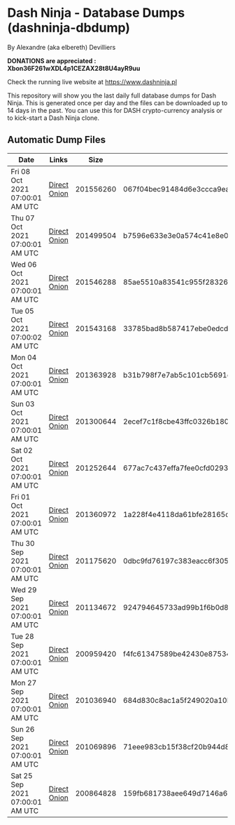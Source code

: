 # Dash Ninja - Database Dumps (dashninja-dbdump)
By Alexandre (aka elbereth) Devilliers

**DONATIONS are appreciated : Xbon36F261wXDL4p1CEZAX28t8U4ayR9uu**

Check the running live website at https://www.dashninja.pl

This repository will show you the last daily full database dumps for Dash Ninja. This is generated once per day and the files can be downloaded up to 14 days in the past.
You can use this for DASH crypto-currency analysis or to kick-start a Dash Ninja clone.


## Automatic Dump Files
| Date | Links | Size | SHA256 |
|--|--|--|--|
| Fri 08 Oct 2021 07:00:01 AM UTC | [Direct](https://oshi.at/EJGQjj) [Onion](http://oshiatwowvdbshka.onion/EJGQjj) | 201556260 | 067f04bec91484d6e3ccca9ea39a8fff05697d0d888736e49798b370e7c4035f | 
| Thu 07 Oct 2021 07:00:01 AM UTC | [Direct](https://oshi.at/cAXZaN) [Onion](http://oshiatwowvdbshka.onion/cAXZaN) | 201499504 | b7596e633e3e0a574c41e8e06858e21dd8e13ec25cec0ef0d5dd7f158951dce2 | 
| Wed 06 Oct 2021 07:00:01 AM UTC | [Direct](https://oshi.at/XchaWg) [Onion](http://oshiatwowvdbshka.onion/XchaWg) | 201546288 | 85ae5510a83541c955f28326744dfb7fc9bdfde1a3987fa8a6c793b4f18a6ba0 | 
| Tue 05 Oct 2021 07:00:02 AM UTC | [Direct](https://oshi.at/Qmwnhs) [Onion](http://oshiatwowvdbshka.onion/Qmwnhs) | 201543168 | 33785bad8b587417ebe0edcd8c19216bc10d225606a2e52e0bec462ba2194a42 | 
| Mon 04 Oct 2021 07:00:01 AM UTC | [Direct](https://oshi.at/qgUNDD) [Onion](http://oshiatwowvdbshka.onion/qgUNDD) | 201363928 | b31b798f7e7ab5c101cb5691de640aea8df093307d1a5fdcfc0ac7a7328a0b86 | 
| Sun 03 Oct 2021 07:00:01 AM UTC | [Direct](https://oshi.at/qsnbTp) [Onion](http://oshiatwowvdbshka.onion/qsnbTp) | 201300644 | 2ecef7c1f8cbe43ffc0326b18066da6fddfa4d891dd502d340f9a212d37d8515 | 
| Sat 02 Oct 2021 07:00:01 AM UTC | [Direct](https://oshi.at/xiDYTp) [Onion](http://oshiatwowvdbshka.onion/xiDYTp) | 201252644 | 677ac7c437effa7fee0cfd0293431205b470954ff85cefbe36f729a0ea235162 | 
| Fri 01 Oct 2021 07:00:01 AM UTC | [Direct](https://oshi.at/KkhCCY) [Onion](http://oshiatwowvdbshka.onion/KkhCCY) | 201360972 | 1a228f4e4118da61bfe28165c9077ba7eb39b6596eff78697356e98d4fdc1618 | 
| Thu 30 Sep 2021 07:00:01 AM UTC | [Direct](https://oshi.at/xTgtwF) [Onion](http://oshiatwowvdbshka.onion/xTgtwF) | 201175620 | 0dbc9fd76197c383eacc6f30543c9f479b27e0e7885f4e674164e749f00e60ce | 
| Wed 29 Sep 2021 07:00:01 AM UTC | [Direct](https://oshi.at/jLZKco) [Onion](http://oshiatwowvdbshka.onion/jLZKco) | 201134672 | 924794645733ad99b1f6b0d8d8f88fbc47360b2d04f188905e496a9ee0f1fd93 | 
| Tue 28 Sep 2021 07:00:01 AM UTC | [Direct](https://oshi.at/fcZZGP) [Onion](http://oshiatwowvdbshka.onion/fcZZGP) | 200959420 | f4fc61347589be42430e875344bb9c59d0574d6e2f0973bfff0213110ccf47ba | 
| Mon 27 Sep 2021 07:00:01 AM UTC | [Direct](https://oshi.at/JmHDep) [Onion](http://oshiatwowvdbshka.onion/JmHDep) | 201036940 | 684d830c8ac1a5f249020a10b3f71d7f534d8af9a2585f99cc3517173c62272d | 
| Sun 26 Sep 2021 07:00:01 AM UTC | [Direct](https://oshi.at/RPnUBM) [Onion](http://oshiatwowvdbshka.onion/RPnUBM) | 201069896 | 71eee983cb15f38cf20b944d8cda92f9f6d72071fc4bc981d67ad3b90f4b9537 | 
| Sat 25 Sep 2021 07:00:01 AM UTC | [Direct](https://oshi.at/HXStVY) [Onion](http://oshiatwowvdbshka.onion/HXStVY) | 200864828 | 159fb681738aee649d7146a6e646e51dfca1e674dba0b9885f0893ca24de91e9 | 

